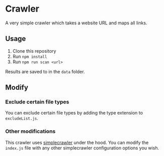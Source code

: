 # Crawler

A very simple crawler which takes a website URL and maps all links.

## Usage

1. Clone this repository
2. Run `npm install`
3. Run `npm run scan <url>`

Results are saved to in the `data` folder.

## Modify

### Exclude certain file types

You can exclude certain file types by adding the type extension to `excludeList.js`.

### Other modifications

This crawler uses [simplecrawler](https://github.com/simplecrawler/simplecrawler) under the hood. You can modify the `index.js` file with any other simplecrawler configuration options you wish.